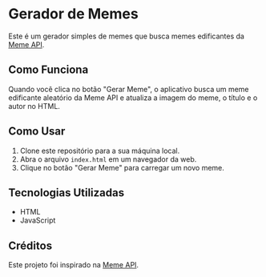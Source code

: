# Gerador de Memes

Este é um gerador simples de memes que busca memes edificantes da [Meme API](https://meme-api.com/).

## Como Funciona

Quando você clica no botão "Gerar Meme", o aplicativo busca um meme edificante aleatório da Meme API e atualiza a imagem do meme, o título e o autor no HTML.

## Como Usar

1. Clone este repositório para a sua máquina local.
2. Abra o arquivo `index.html` em um navegador da web.
3. Clique no botão "Gerar Meme" para carregar um novo meme.

## Tecnologias Utilizadas

- HTML
- JavaScript

## Créditos

Este projeto foi inspirado na [Meme API](https://meme-api.com/).
